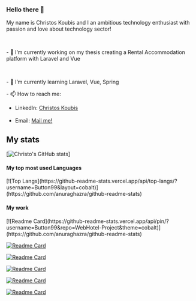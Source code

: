### Hello there 👋

<p>My name is Christos Koubis and I an ambitious technology enthusiast with passion and love about technology sector!</p>
<br />
<p> - 🔭 I’m currently working on my thesis creating a Rental Accommodation platform with Laravel and Vue </p>
<br />
<p> - 🌱 I’m currently learning Laravel, Vue, Spring </p>
<p> - 📫 How to reach me: <br />
 <ul>
  <li>
     LinkedIn: <a href="www.linkedin.com/in/christos-koubis-9785811a8">Christos Koubis</a>
  </li>
  <br />
  <li>
     Email: <a href="mailto:christoskoubis@yahoo.com">Mail me!</a>
  </li>
 </ul>
</p>

<h2> My stats </h2>

[![Christo's GitHub stats](https://github-readme-stats.vercel.app/api?username=button99&show_icons=true&theme=cobalt)]

<h4> My top most used Languages </h4>
 [![Top Langs](https://github-readme-stats.vercel.app/api/top-langs/?username=Button99&layout=cobalt)](https://github.com/anuraghazra/github-readme-stats)

<h4> My work </h4>
<p>
  [![Readme Card](https://github-readme-stats.vercel.app/api/pin/?username=Button99&repo=WebHotel-Project&theme=cobalt)](https://github.com/anuraghazra/github-readme-stats)

  [![Readme Card](https://github-readme-stats.vercel.app/api/pin/?username=Button99&repo=Algorithms&theme=cobalt)](https://github.com/anuraghazra/github-readme-stats)

  [![Readme Card](https://github-readme-stats.vercel.app/api/pin/?username=Button99&repo=Speaky&theme=cobalt)](https://github.com/anuraghazra/github-readme-stats)

  [![Readme Card](https://github-readme-stats.vercel.app/api/pin/?username=Button99&repo=Discord-Bot&theme=cobalt)](https://github.com/anuraghazra/github-readme-stats)

  [![Readme Card](https://github-readme-stats.vercel.app/api/pin/?username=Button99&repo=WP-Project&theme=cobalt)](https://github.com/anuraghazra/github-readme-stats)

  [![Readme Card](https://github-readme-stats.vercel.app/api/pin/?username=Button99&repo=Simple-API&theme=cobalt)](https://github.com/anuraghazra/github-readme-stats)
</p>

